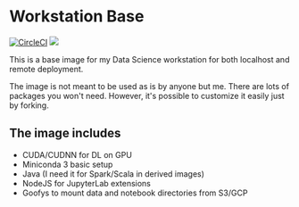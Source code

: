 Workstation Base
================
[![CircleCI](https://circleci.com/gh/vshulyak/workstation_base/tree/master.svg?style=svg)](https://circleci.com/gh/vshulyak/workstation_base/tree/master)
[![](https://images.microbadger.com/badges/image/vshulyak/workstation_base.svg)](https://microbadger.com/images/vshulyak/workstation_base "Get your own image badge on microbadger.com")


This is a base image for my Data Science workstation for both localhost and remote deployment.

The image is not meant to be used as is by anyone but me. There are lots of packages you won't need. However, it's
possible to customize it easily just by forking.


The image includes
------------------

* CUDA/CUDNN for DL on GPU
* Miniconda 3 basic setup
* Java (I need it for Spark/Scala in derived images)
* NodeJS for JupyterLab extensions
* Goofys to mount data and notebook directories from S3/GCP
